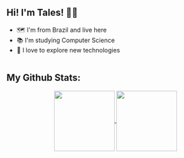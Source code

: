 ## Hi! I'm Tales! 👋🏼

*  🗺 I'm from Brazil and live here<br>
*  📚 I'm studying Computer Science<br>
*  🚀 I love to explore new technologies
<p align="right">
<img height="0em" src="https://komarev.com/ghpvc/?username=talesricr&style=plastic&label=Views"><img>
</p>

## My Github Stats:
<div align="center">
<a href="https://github.com/talesricr">
  <img align="center" height="140em" src="https://github-readme-stats.vercel.app/api/top-langs/?username=talesricr&layout=compact&theme=radical"/>
</a>
<a href="https://github.com/talesricr">
  <img align="center" height="140em" src="https://github-readme-stats.vercel.app/api?username=talesricr&show_icons=true&theme=radical&count_private=true&hide=issues,stars"/>
</a></div>

